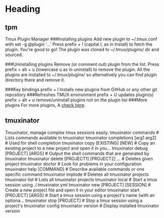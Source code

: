Heading
==============

## tpm
Tmux Plugin Manager
###Installing plugins
Add new plugin to ~/.tmux.conf with set -g @plugin '...'
Press prefix + I (capital I, as in Install) to fetch the plugin.
You're good to go! The plugin was cloned to ~/.tmux/plugins/ dir and sourced.

###Uninstalling plugins
Remove (or comment out) plugin from the list.
Press prefix + alt + u (lowercase u as in uninstall) to remove the plugin.
All the plugins are installed to ~/.tmux/plugins/ so alternatively you can find plugin directory there and remove it.

###Key bindings
prefix + I
Installs new plugins from GitHub or any other git repository
###Refreshes TMUX environment
prefix + U
updates plugin(s)
prefix + alt + u
remove/uninstall plugins not on the plugin list
###More plugins
For more plugins, A [check here](https://github.com/tmux-plugins).

## tmuxinator
Tmuxinator, manage complex tmux sessions easily.
  tmuxinator commands                          # Lists commands available in tmuxinator
  tmuxinator completions [arg1 arg2]           # Used for shell completion
  tmuxinator copy [EXISTING] [NEW]             # Copy an existing project to a new project and open it in you...
  tmuxinator debug [PROJECT] [ARGS]            # Output the shell commands that are generated by tmuxinator
  tmuxinator delete [PROJECT1] [PROJECT2] ...  # Deletes given project
  tmuxinator doctor                            # Look for problems in your configuration
  tmuxinator help [COMMAND]                    # Describe available commands or one specific command
  tmuxinator implode                           # Deletes all tmuxinator projects
  tmuxinator list                              # Lists all tmuxinator projects
  tmuxinator local                             # Start a tmux session using ./.tmuxinator.yml
  tmuxinator new [PROJECT] [SESSION]           # Create a new project file and open it in your editor
  tmuxinator start [PROJECT] [ARGS]            # Start a tmux session using a project's name (with an optiona...
  tmuxinator stop [PROJECT]                    # Stop a tmux session using a project's tmuxinator config
  tmuxinator version                           # Display installed tmuxinator version

